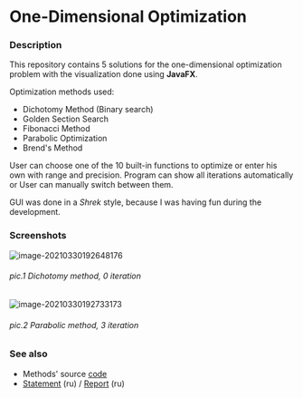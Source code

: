 # One-Dimensional Optimization

### Description

This repository contains 5 solutions for the one-dimensional optimization problem with the visualization done using **JavaFX**. 

Optimization methods used:

- Dichotomy Method (Binary search)
- Golden Section Search
- Fibonacci Method
- Parabolic Optimization
- Brend's Method

User can choose one of the 10 built-in functions to optimize or enter his own with range and precision. Program can show all iterations automatically or User can manually switch between them.

GUI was done in a *Shrek* style, because I was having fun during the development.

### Screenshots

![image-20210330192648176](C:\Users\809542\AppData\Roaming\Typora\typora-user-images\image-20210330192648176.png)

###### pic.1 Dichotomy method, 0 iteration

![image-20210330192733173](C:\Users\809542\AppData\Roaming\Typora\typora-user-images\image-20210330192733173.png)

###### pic.2 Parabolic method, 3 iteration

### See also

- Methods' source [code](https://github.com/Mr3zee/ITMO-Optimization-Methods-LAB1-2021/blob/master/src/main/java/algo/Optimization.java)
- [Statement](https://github.com/Mr3zee/ITMO-Optimization-Methods-LAB1-2021/blob/master/docs/Statement.pdf) (ru) / [Report](https://github.com/Mr3zee/ITMO-Optimization-Methods-LAB1-2021/blob/master/docs/Result.pdf) (ru)
